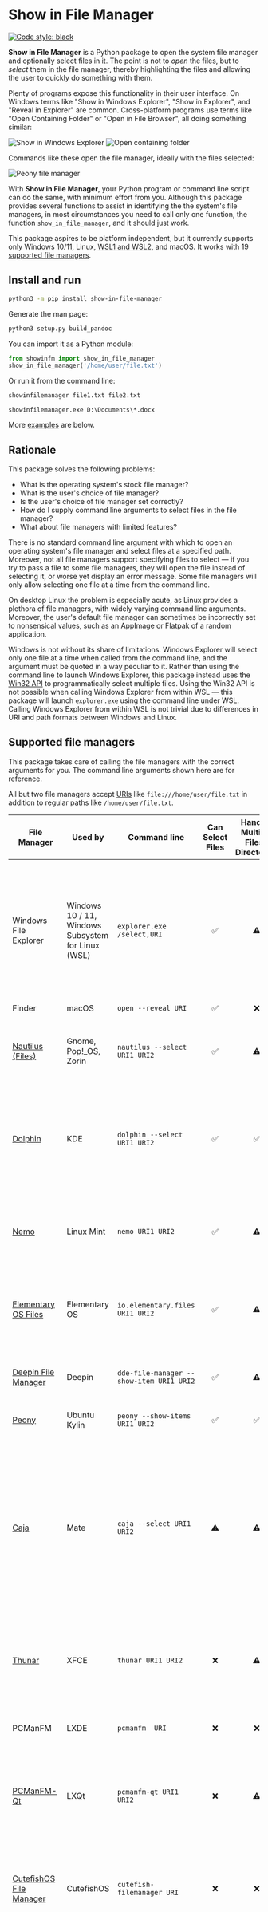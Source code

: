 # Show in File Manager

[![Code style: black](https://img.shields.io/badge/code%20style-black-000000.svg)](https://github.com/psf/black)

**Show in File Manager** is a Python package to open the system file manager 
and optionally select files in it. The point is not to _open_ the files, 
but to _select_ them in the file manager, thereby highlighting the 
files and allowing the user to quickly do something with them.

Plenty of programs expose this functionality in their user interface. On 
Windows terms like "Show in Windows Explorer", "Show in Explorer", and 
"Reveal in Explorer" are common. Cross-platform programs use terms like "Open
Containing Folder" or "Open in File Browser", all doing something similar:

![Show in Windows Explorer](https://github.com/damonlynch/showinfilemanager/raw/main/.github/photomechanic-win.png)
![Open containing folder](https://github.com/damonlynch/showinfilemanager/raw/main/.github/documentviewer-gnome.png)

Commands like these open the file manager, ideally with the files selected:

![Peony file manager](https://github.com/damonlynch/showinfilemanager/raw/main/.github/peony-kylin.png)

With **Show in File Manager**, your Python program or command line script 
can do the same, with minimum effort from you.
Although this package provides several functions to assist in identifying 
the the system's file managers, in most circumstances you need to call only 
one function, the function `show_in_file_manager`, and it should just work.

This package aspires to be platform independent, but it currently supports 
only Windows 10/11, Linux, 
[WSL1 and WSL2](https://docs.microsoft.com/en-us/windows/wsl/), and macOS. 
It works with 19 [supported file managers](#supported-file-managers).


## Install and run

```bash
python3 -m pip install show-in-file-manager
```

Generate the man page:
```bash
python3 setup.py build_pandoc
```

You can import it as a Python module:
```python
from showinfm import show_in_file_manager
show_in_file_manager('/home/user/file.txt')
```

Or run it from the command line:
```bash
showinfilemanager file1.txt file2.txt
```

```commandline
showinfilemanager.exe D:\Documents\*.docx
```

More [examples](#examples) are below.

## Rationale

This package solves the following problems:
 - What is the operating system's stock file manager?
 - What is the user's choice of file manager?
 - Is the user's choice of file manager set correctly? 
 - How do I supply command line arguments to select files in the file manager?
 - What about file managers with limited features?  

There is no standard command line argument with which to open an operating 
system's file manager and select files at a specified path. Moreover, not 
all file managers support specifying files to select &mdash; if you try to 
pass a file to some file managers, they will open the file instead of 
selecting it, or worse yet display an error message. Some file managers will 
only allow selecting one file at a time from the command line. 

On desktop Linux the problem is especially acute, as Linux provides a 
plethora of file managers, with widely varying command line arguments. 
Moreover, the user's default file manager can sometimes be incorrectly set 
to nonsensical values, such as an AppImage or Flatpak of a random application. 

Windows is not without its share of limitations. Windows Explorer will select 
only one file at a time when called from the command line, and the argument 
must be quoted in a way peculiar to it. Rather than using the command line 
to launch Windows Explorer, this package instead uses the 
[Win32 API](https://docs.microsoft.com/en-us/windows/win32/api/shlobj_core/nf-shlobj_core-shopenfolderandselectitems) 
to programmatically select multiple files. Using the Win32 API is not 
possible when calling Windows Explorer from within WSL &mdash; this package 
will launch `explorer.exe` using the command line under WSL. Calling Windows 
Explorer from within WSL is not trivial due to differences in URI and path 
formats between Windows and Linux.  


## Supported file managers

This package takes care of calling the file managers with the correct 
arguments for you. The command line arguments shown here are for reference. 

All but two file managers accept [URIs](https://en.wikipedia.org/wiki/Uniform_Resource_Identifier)
like `file:///home/user/file.txt` in addition to regular paths like
`/home/user/file.txt`. 

|File Manager|Used by|Command line       |Can Select Files|Handles Multiple Files / Directories|Notes|
|------------|-------|-------------------|:---:|:---:|----|
| Windows File Explorer|Windows 10 / 11, Windows Subsystem for Linux (WSL)| `explorer.exe /select,URI`|&#9989;|&#9888;|No space between comma and URI. Can specify only one URI via the command line, but multiple files can be specified via the Win32 API.|
|Finder|macOS|`open --reveal URI`|&#9989;|&#10060;| |
|[Nautilus (Files)](https://gitlab.gnome.org/GNOME/nautilus)|Gnome, Pop!_OS, Zorin|`nautilus --select URI1 URI2`|&#9989;|&#9888;|Multiple URIs open multiple Nautilus windows. See [issue #1955](https://gitlab.gnome.org/GNOME/nautilus/-/issues/1955).|
|[Dolphin](https://github.com/KDE/dolphin)|KDE|`dolphin --select URI1 URI2 `|&#9989;|&#9989;|A regression in recent KDE releases means `--select` is ignored, but it is fixed in KDE Neon testing.|
|[Nemo](https://github.com/linuxmint/nemo)|Linux Mint|`nemo URI1 URI2`|&#9989;|&#9888;|Multiple URIs open multiple Nemo windows. Cannot select folders.|
|[Elementary OS Files](https://github.com/elementary/files)|Elementary OS|`io.elementary.files URI1 URI2`|&#9989;|&#9888;| Multiple URIs open multiple Files tabs. Cannot select folders.|
|[Deepin File Manager](https://github.com/linuxdeepin/dde-file-manager)|Deepin|`dde-file-manager --show-item URI1 URI2`|&#9989;|&#9888;| Multiple URIs open multiple Deepin File Manager tabs.|
|[Peony](https://github.com/ukui/peony)|Ubuntu Kylin|`peony --show-items URI1 URI2`|&#9989;|&#9989;| |
|[Caja](https://github.com/mate-desktop/caja)|Mate|`caja --select URI1 URI2`|&#9888;|&#9888;|Starting with 1.26, can select a file or folder using `--select`. In all versions, specifying a file without this switch causes an error. Multiple URIs open multiple Caja windows. See [issue #1547](https://github.com/mate-desktop/caja/issues/1547).|
|[Thunar](https://gitlab.xfce.org/xfce/thunar)|XFCE|`thunar URI1 URI2`|&#10060;|&#9888;|Specifying a file opens it. Multiple URIs open multiple Thunar windows.|
|PCManFM|LXDE|`pcmanfm  URI`|&#10060;|&#10060;|Specifying a file opens it. Multiple URIs open only the first URI.|
|[PCManFM-Qt](https://github.com/lxqt/pcmanfm-qt)|LXQt|`pcmanfm-qt URI1 URI2`|&#10060;|&#9888;|Specifying a file opens it. Multiple URIs open multiple PCManFM-Qt windows.|
|[CutefishOS File Manager](https://github.com/cutefishos/filemanager)|CutefishOS|`cutefish-filemanager URI`|&#10060;|&#10060;|Specifying a file causes File Manager to attempt to open it as if it is a folder. Multiple URIs open only the first URI.|
|[Index](https://invent.kde.org/maui/index-fm)|Linux|`index URI1 URI2` |&#10060;|&#10060;|Specifying a file has no effect. Multiple URIs open multiple tabs, in addition to the user's home directory, which is always opened.|
|[Double Commander](https://doublecmd.sourceforge.io/)|Windows, Linux|`doublecmd URI1 URI2`|&#9989;|&#9888;|A double panel file manager accepting up to two URIs. Cannot select folders.|
|[Krusader](https://krusader.org/)|KDE|`krusader URI`|&#10060;|&#9888;|A double panel file manager accepting one URI. Two URIs can be specified using `--left` and `--right`, but that is unsupported by this package. Specifying a file causes an error.|
|[SpaceFM](https://ignorantguru.github.io/spacefm/)|Linux|`spacefm URI1 URI2`|&#10060;|&#9989;|Specifying a file opens it.|
|[fman](https://fman.io/)|Windows, Linux, macOS|`fman path1 path2`|&#9989;|&#9888;|A double panel file manager accepting up to two paths. Cannot select folders. Does not accept URIs.|
|[Insight](https://github.com/lumina-desktop/lumina/tree/master/src-qt5/desktop-utils/lumina-fm)|Lumina Desktop|`lumina-fm path1 path2`|&#10060;|&#9989;|Specifying a file displays it in the left pane as if it were a folder. Does not accept URIs.|


## Usage

### Open the file manager with the files to select

```python
def show_in_file_manager(
    path_or_uri: Optional[Union[str, Sequence[str]]] = None,
    open_not_select_directory: Optional[bool] = True,
    file_manager: Optional[str] = None,
    verbose: bool = False,
    debug: bool = False,
) -> None:
    """
    Open the file manager and show zero or more directories or files in it.

    The path_or_uri is a sequence of items, or a single item. An item can
    be regular path, or a URI.

    On non-Windows platforms, regular paths will be converted to URIs when 
    passed as command line arguments to the file manager, because some file 
    managers do not handle regular paths correctly. However, URIs will be 
    convereted to paths to handle file managers that do not accepts URIs.
    
    On Windows, Explorer is called using the Win32 API.
    
    On WSL1, all paths are opened using Windows Explorer. URIs and can be 
    specified using Linux or Windows formats. All formats are automatically 
    converted to use the Windows URI format. 
        
    WSL2 functions the same as WSL1, except if the WSL2 instance has a Linux 
    file manager installed. On these systems, if a path on Linux is 
    specified, that file manager will be used instead of Windows Explorer. You 
    can override this default behavior by using the parameter file_manager. 

    The most common use of this function is to call it without specifying
    the file manager to use, which defaults to the value returned by
    valid_file_manager()

    For file managers unable to select files to display, the file manager
    will instead display the contents of the path.

    For file managers that can handle file selections, but only one at time,
    multiple file manager windows will be opened.

    If you specify a file manager executable and this package does not
    recognize it, it will be called with the files as the only command line
    arguments.

    :param path_or_uri: zero or more files or directories to open, specified
     as a single URI or valid path, or a sequence of URIs/paths.
    :param open_not_select_directory: if the URI or path is a directory and
     not a file, open the directory itself in the file manager, rather than
     selecting it and displaying it in its parent directory.
    :param file_manager: executable name to use. If not specified, then
     valid_file_manager() will determine which file manager to use.
    :param verbose: if True print command to be executed before launching
     it
    :param debug: if True print debugging information to stderr     
    """
```

Other functions mentioned below are not necessary to call, but are provided 
for convenience and control.

### Determine the most sensible choice of file manager

```python
def valid_file_manager() -> str:
    """
    Get user's file manager, falling back to using sensible defaults.

    The user's choice of file manager is the default choice. However, this is
    not always set correctly. On Linux, it most likely is because the user's
    distro has not correctly set the default file manager. If the user's choice
    is unrecognized by this package, then reject it and choose the standard file
    manager for the detected desktop environment.

    All exceptions are caught, except those if this platform is not supported by
    this package.

    :return: If the user's default file manager is set and it is known by this
     package, then return it. Otherwise return the stock file manager, if it
     exists.
    """
```

This package makes opinionated choices about the most sensible choice of 
file manager:
1. A file manager is valid if and only if this package recognizes it, e.g. 
   `nautilus`, `explorer.exe`. 
2. If the user's choice of file manager is valid (i.e. an actual file 
   manager, not some random application), that file manager is used.
3. If the user's choice of file manager is invalid or could not be 
   determined, the desktop or OS's stock file manager is used.


### Get the operating system's stock file manager

```python
def stock_file_manager() -> str:
    """
    Get stock file manager for this operating system / desktop.

    On Windows the default is `explorer.exe`. On Linux the first step
    is to determine which desktop is running, and from that lookup its
    default file manager. On macOS, the default is finder, accessed
    via the command 'open'.

    Exceptions are not caught.

    :return: executable name
    """
```

### Get the user's choice of file manager

```python
def user_file_manager() -> str:
    """
    Get the file manager as set by the user.

    Exceptions are not caught.

    :return: executable name
    """
```

On Windows and macOS, for now only the stock file manager is returned. That 
could change in future releases.

On Linux, the file manager is probed using `xdg-mime query default 
inode/directory`, and the resulting `.desktop` file is parsed to extract the 
file manager command.  



## Examples

From Python, show file or directory in file manager, using the most sensible 
choice of file manager:
```python
# Windows path, in Windows or from within WSL
show_in_file_manager('C:\Documents\myfile.txt')
# Windows URI, in Windows or from within WSL
show_in_file_manager('file://C:/Documents/myfile.txt')
# Mixing Windows and Linux style URIs and paths, from within WSL
show_in_file_manager(
   (
      'file:///C:/Documents/myfile.txt', '/mnt/d/Data/database.sqlite', 
      '/home/user/.profile', 'file:/etc/fstab'
   ), file_manager='explorer.exe'
)
# Linux path
show_in_file_manager('/home/user/myfile.txt')
# Linux multiple paths
show_in_file_manager(('/home/user/myfile.txt', '/home/user/other file.txt'))
# Mixing Linux URI and Linux path
show_in_file_manager(
   ('file:///home/user/other%20file.txt', '/home/otheruser/.bashrc')
)
# Simply open the file manager
show_in_file_manager()
# Open the file manager at a directory
show_in_file_manager('/home/user')
# Select the user directory in the home folder
show_in_file_manager('/home/user', open_not_select_directory=False)
```

Open the system home directory (`/home` on Linux, `/Users` on macOS) and 
select the user's home folder in it:
```bash
showinfilemanager -s ~
```
Open the user's home directory directly, without selecting it:
```bash
showinfilemanager ~
```
Select files in two different directories, and open a third directory:
```bash
showinfilemanager myfile.txt ../anotherfile.txt ../../
```
The previous command will open three different instances of the file manager,
because of three different directories (macOS users may need to adjust 
finder preferences in order to display multiple finder windows).

## Limitations

 - Its behavior in a confined Linux environment like a Flatpak, Snap, or 
   AppImage is untested.

## Contributing

Please file issues or pull requests to improve the code. Discuss 
improvements in the GitHub discussion section for this project.

The initial source of this code is from 
[Rapid Photo Downloader](https://github.com/damonlynch/rapid-photo-downloader). 


## License

[MIT](https://choosealicense.com/licenses/mit/)

  
## Authors

- [@damonlynch](https://github.com/damonlynch)




